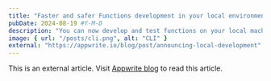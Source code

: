 ```yaml
---
title: "Faster and safer Functions development in your local environment"
pubDate: 2024-08-19 #Y-M-D
description: "You can now develop and test functions on your local machine."
image: { url: "/posts/cli.png", alt: "CLI" }
external: "https://appwrite.io/blog/post/announcing-local-development"
---
```


This is an external article. Visit [Appwrite blog](https://appwrite.io/blog/post/announcing-local-development) to read this article.
